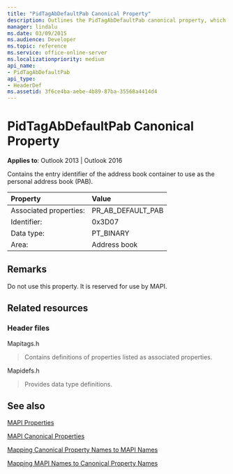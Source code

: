 ```yaml
---
title: "PidTagAbDefaultPab Canonical Property"
description: Outlines the PidTagAbDefaultPab canonical property, which contains the entry identifier of the address book container to use as the personal address book.
manager: lindalu
ms.date: 03/09/2015
ms.audience: Developer
ms.topic: reference
ms.service: office-online-server
ms.localizationpriority: medium
api_name:
- PidTagAbDefaultPab
api_type:
- HeaderDef
ms.assetid: 3f6ce4ba-aebe-4b89-87ba-35568a4414d4
---
```


# PidTagAbDefaultPab Canonical Property

  
  
**Applies to**: Outlook 2013 | Outlook 2016 
  
Contains the entry identifier of the address book container to use as the personal address book (PAB). 
  
|Property |Value |
|:-----|:-----|
|Associated properties:  <br/> |PR_AB_DEFAULT_PAB  <br/> |
|Identifier:  <br/> |0x3D07  <br/> |
|Data type:  <br/> |PT_BINARY  <br/> |
|Area:  <br/> |Address book  <br/> |
   
## Remarks

Do not use this property. It is reserved for use by MAPI.
  
## Related resources

### Header files

Mapitags.h
  
> Contains definitions of properties listed as associated properties.
    
Mapidefs.h
  
> Provides data type definitions.
    
## See also



[MAPI Properties](mapi-properties.md)
  
[MAPI Canonical Properties](mapi-canonical-properties.md)
  
[Mapping Canonical Property Names to MAPI Names](mapping-canonical-property-names-to-mapi-names.md)
  
[Mapping MAPI Names to Canonical Property Names](mapping-mapi-names-to-canonical-property-names.md)

